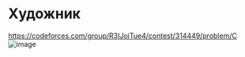 # Художник
https://codeforces.com/group/R3IJoiTue4/contest/314449/problem/C
![image](https://github.com/OrlovAlexey/Olympiad-programming/assets/33424589/f1d818a8-71d3-4a4a-8a32-988b73788b4b)
